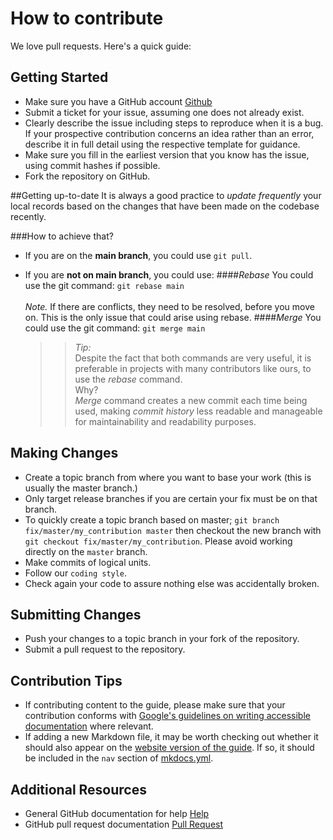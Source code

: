 How to contribute
=================

We love pull requests. Here's a quick guide:

Getting Started
---------------

-  Make sure you have a GitHub account <a href="https://github.com/signup/free/" target="_blank">Github</a>
-  Submit a ticket for your issue, assuming one does not already exist.
-  Clearly describe the issue including steps to reproduce when it is a bug. If your prospective contribution concerns an idea rather than an error, describe it in full detail using the respective template for guidance.
-  Make sure you fill in the earliest version that you know has the issue, using commit hashes if possible.
-  Fork the repository on GitHub.



##Getting up-to-date 
It is always a good practice to *update frequently* your local records based on the changes that 
have been made on the codebase recently.

###How to achieve that?
* If you are on the **main branch**, you could use ```git pull```.
* If you are **not on main branch**, you could use:
   ####*Rebase*
   You could use the git command: ``git rebase main``
   <br><br/>
  _*_Note._*_ If there are conflicts, they need to be resolved, before you move on.
  This is the only issue that could arise using rebase.
    ####*Merge*
   You could use the git command: ``git merge main``

  >>_*Tip:*_<br>Despite the fact that both commands are very useful, it is preferable in projects with many contributors like ours, to use the *rebase* command.
  <br>Why?<br>
     *Merge* command creates a new commit each time being used, making *_commit history_* less readable and manageable for maintainability and readability purposes.


Making Changes
--------------

-  Create a topic branch from where you want to base your work (this is usually the master branch.)
-  Only target release branches if you are certain your fix must be on
   that branch.
-  To quickly create a topic branch based on master;
   ``git branch fix/master/my_contribution master`` then checkout
   the new branch with ``git checkout fix/master/my_contribution``.
   Please avoid working directly on the ``master`` branch.
-  Make commits of logical units.
-  Follow our `coding style`.
-  Check again your code to assure nothing else was accidentally broken.

Submitting Changes
------------------

-  Push your changes to a topic branch in your fork of the repository.
-  Submit a pull request to the repository.

Contribution Tips
-----------------

-  If contributing content to the guide, please make sure that your contribution conforms with [Google's guidelines on writing accessible documentation](https://developers.google.com/style/accessibility) where relevant.
-  If adding a new Markdown file, it may be worth checking out whether it should also appear on the [website version of the guide](https://e-panourgia.github.io/cosmos-tour/). If so, it should be included in the `nav` section of [mkdocs.yml](https://github.com/zkotti/cosmos-tour/blob/main/mkdocs/mkdocs.yml).

Additional Resources
--------------------

-  General GitHub documentation for help <a href="https://docs.github.com/en/" target="_blank">Help</a>
-  GitHub pull request
   documentation <a href="https://help.github.com/articles/about-pull-requests/" target="_blank">Pull Request</a>
